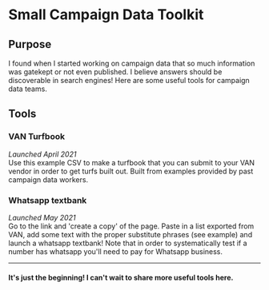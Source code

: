 # Small Campaign Data Toolkit
## Purpose
I found when I started working on campaign data that so much information was gatekept or not even published. I believe answers should be discoverable in search engines! Here are some useful tools for campaign data teams.
## Tools
### VAN Turfbook
_Launched April 2021_  
Use this example CSV to make a turfbook that you can submit to your VAN vendor in order to get turfs built out. Built from examples provided by past campaign data workers. 
### Whatsapp textbank
_Launched May 2021_  
Go to the link and 'create a copy' of the page. Paste in a list exported from VAN, add some text with the proper substitute phrases (see example) and launch a whatsapp textbank! Note that in order to systematically test if a number has whatsapp you'll need to pay for Whatsapp business. 

---
#### It's just the beginning! I can't wait to share more useful tools here. 
